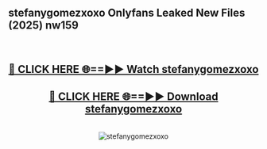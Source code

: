 <h2>stefanygomezxoxo Onlyfans Leaked New Files (2025) nw159</h2>
<br>
<div align="center">
<h2><a href="https://mediafiles.top/stefanygomezxoxo&ref=git" rel="nofollow">🔴 CLICK HERE 🌐==►► Watch stefanygomezxoxo</a></h2>
<h2><a href="https://mediafiles.top/stefanygomezxoxo&ref=git" rel="nofollow">🔴 CLICK HERE 🌐==►► Download stefanygomezxoxo</a></h2>
<br>
<a href="https://mediafiles.top/stefanygomezxoxo&ref=git" rel="nofollow" data-target="animated-image.originalLink"><img src="https://i.ibb.co.com/xMMVF88/686577567.gif" alt="stefanygomezxoxo" style="max-width: 100%; display: inline-block;" data-target="animated-image.originalImage"></a>
</div>
<br>
<br>